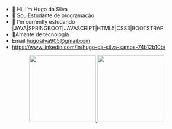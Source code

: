 - 👋 Hi, I’m  Hugo da Silva
- 👀  Sou  Estudante de programação
- 🌱 I’m currently  estudando  |JAVA|SPRINGBOOT|JAVASCRIPT|HTML5|CSS3|BOOTSTRAP
- 💞Amante de tecnologia
- Email:hugosilva905@gmail.com
- https://www.linkedin.com/in/hugo-da-silva-santos-74b12b10b/

<div align="center">
  <a href="https://github.com/davidluiz91">
  <img height="180em" src="https://github-readme-stats.vercel.app/api?username=hugosilva-s&show_icons=true&theme=cobalt&include_all_commits=true&count_private=true"/>
  <img height="180em" src="https://github-readme-stats.vercel.app/api/top-langs/?username=hugosilva-s&layout=compact&langs_count=7&theme=cobalt"/>
</div>

<!---
hugosilva-s/hugosilva-s is a ✨ special ✨ repository because its `README.md` (this file) appears on your GitHub profile.
You can click the Preview link to take a look at your changes.
--->
